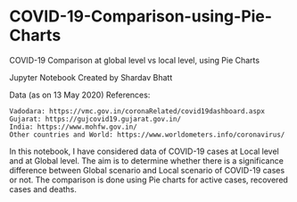 # COVID-19-Comparison-using-Pie-Charts
COVID-19 Comparison at global level vs local level, using Pie Charts

Jupyter Notebook Created by Shardav Bhatt

Data (as on 13 May 2020) References:

    Vadodara: https://vmc.gov.in/coronaRelated/covid19dashboard.aspx
    Gujarat: https://gujcovid19.gujarat.gov.in/
    India: https://www.mohfw.gov.in/
    Other countries and World: https://www.worldometers.info/coronavirus/

In this notebook, I have considered data of COVID-19 cases at Local level and at Global level. The aim is to determine whether there is a significance difference between Global scenario and Local scenario of COVID-19 cases or not. The comparison is done using Pie charts for active cases, recovered cases and deaths.

